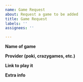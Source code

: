 ```yaml
---
name: Game Request
about: Request a game to be added
title: Game Request
labels: ''
assignees: ''

---
```


**Name of game**


**Provider (poki, crazygames, etc.)**


**Link to play it**


**Extra info**

